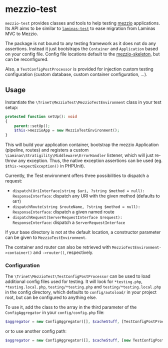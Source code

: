 # mezzio-test

`mezzio-test` provides classes and tools to help testing [mezzio](https://github.com/mezzio/mezzio) applications.
Its API aims to be similar to [`laminas-test`](https://github.com/laminas/laminas-test) to ease migration
from Laminas MVC to Mezzio.

The package is not bound to any testing framework as it does not do any assertions. Instead it just bootstraps
the `Container` and `Application` based on your config file. Config file locations default to the
[mezzio-skeleton](https://github.com/mezzio/mezzio-skeleton), but can be reconfigured.

Also, a `TestConfigPostProcessor` is provided for injection custom testing configuration
(custom database, custom container configuration, ...).

## Usage

Instantiate the `\Trinet\MezzioTest\MezzioTestEnvironment` class in your test setup:
```php
protected function setUp(): void
{
    parent::setUp();
    $this->mezzioApp = new MezzioTestEnvironment();
}
```
This will build your application container, bootstrap the mezzio Application (pipeline, routes) and
registers a custom `\Laminas\Stratigility\Middleware\ErrorHandler` listener, which will just re-throw
any exception. Thus, the native exception assertions can be used (eg. `$this->expectException()` in PHPUnit).

Currently, the Test environment offers three possibilities to dispatch a request:
* `dispatch(UriInterface|string $uri, ?string $method = null): ResponseInterface`: dispatch any URI with the
given method (defaults to `GET`)
* `dispatchRoute(string $routeName, ?string $method = null): ResponseInterface`: dispatch a given named route
* `dispatchRequest(ServerRequestInterface $request): ResponseInterface`: dispatch a `ServerRequestInterface`

If your base directory is not at the default location, a constructor parameter can be given to `MezzioTestEnvironment`.

The container and router can also be retrieved with `MezzioTestEnvironment->container()` and `->router()`, respectively.

### Configuration
The `\Trinet\MezzioTest\TestConfigPostProcessor` can be used to load additional config files used for testing.
It will look for `*testing.php`, `*testing.local.php`, `testing/*testing.php` and `testing/*testing.local.php`
in the config directory, which defaults to `config/autoload/` in your project root, but can be configured
to anything else.

To use it, add the class to the array in the third parameter of the `ConfigAggregator` in your `config/config.php` file:
```php
$aggregator = new ConfigAggregator([], $cacheStuff, [TestConfigPostProcessor::class]);
```
or to use another config path:
```php
$aggregator = new ConfigAggregator([], $cacheStuff, [new TestConfigPostProcessor('custom/config/path/')]);
```
